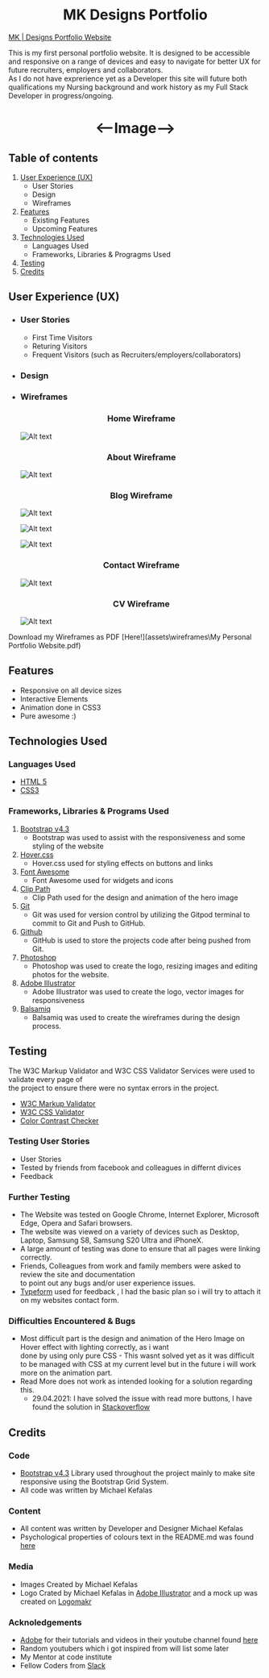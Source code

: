 <h1 align="center">MK Designs Portfolio</h1>

[MK | Designs Portfolio Website]( https://frangelicomk.github.io/MK-PortfolioWeb-MS1/#)

This is my first personal portfolio website. It is designed to be accessible and responsive on a range of 
devices and easy to navigate for better UX for future recruiters, employers and collaborators.<br>As I do not 
have exprerience yet as a Developer this site will future both qualifications my Nursing background and work 
history as my Full Stack Developer in progress/ongoing.
<h1 align="center"><--Image--></h1>


## Table of contents
1. [User Experience (UX)](#user-experience-ux)
    + User Stories
    + Design
    + Wireframes
2. [Features](#features) 
    + Existing Features
    + Upcoming Features
3. [Technologies Used](#technologies-used)
    + Languages Used
    + Frameworks, Libraries & Progragms Used
4. [Testing](#testing)
5. [Credits](#credits) 

## User Experience (UX)

+ ### User Stories
    + First Time Visitors
    + Returing Visitors
    + Frequent Visitors (such as Recruiters/employers/collaborators)
+ ### Design
+ ### Wireframes
    <h3 align="center">Home Wireframe</h3>

    ![Alt text](assets/wireframes/Home.png)

    <h3 align="center">About Wireframe</h3>

    ![Alt text](assets/wireframes/About.png)

    <h3 align="center">Blog Wireframe</h3>

    ![Alt text](assets/wireframes/Blog.png)

    ![Alt text](assets/wireframes/blog_dev-background.png)

    ![Alt text](assets/wireframes/blog_nurse-background.png)

    <h3 align="center">Contact Wireframe</h3>

    ![Alt text](assets/wireframes/Contact.png)

    <h3 align="center">CV Wireframe</h3>

    ![Alt text](assets/wireframes/CV.png)

Download my Wireframes as PDF [Here!](assets\wireframes\My Personal Portfolio Website.pdf)





## Features

+ Responsive on all device sizes
+ Interactive Elements 
+ Animation done in CSS3
+ Pure awesome :)
## Technologies Used 

### Languages Used
+ [HTML 5](https://en.wikipedia.org/wiki/HTML5)
+ [CSS3](https://en.wikipedia.org/wiki/CSS)

### Frameworks, Libraries & Programs Used
1. [Bootstrap v4.3](https://en.wikipedia.org/wiki/Bootstrap_(front-end_framework))
    + Bootstrap was used to assist with the responsiveness and some styling of the website
2. [Hover.css](https://ianlunn.github.io/Hover/)
    + Hover.css used for styling effects on buttons and links
3. [Font Awesome](https://fontawesome.com)
    + Font Awesome used for widgets and icons
4. [Clip Path](https://www.cssportal.com/css-clip-path-generator/)
    + Clip Path used for the design and animation of the hero image
5. [Git](https://git-scm.com)
    + Git was used for version control by utilizing the Gitpod terminal to commit to Git and Push to GitHub.
6. [Github](https://github.com)
    + GitHub is used to store the projects code after being pushed from Git.
7. [Photoshop](https://www.adobe.com/ie/products/photoshop.html)
    + Photoshop was used to create the logo, resizing images and editing photos for the website.
8. [Adobe Illustrator](https://www.adobe.com/uk/products/illustrator.html)
    + Adobe Illustrator was used to create the logo, vector images for responsiveness
9. [Balsamiq](https://balsamiq.com)
    + Balsamiq was used to create the wireframes during the design process.
## Testing

The W3C Markup Validator and W3C CSS Validator Services were used to validate every page of <br>the project to ensure there were no syntax errors in the project.
+ [W3C Markup Validator](https://validator.w3.org/#validate_by_uri+with_options)
+ [W3C CSS Validator](https://jigsaw.w3.org/css-validator/#validate_by_input)
+ [Color Contrast Checker](https://color.a11y.com/)
### Testing User Stories
+ User Stories
+ Tested by friends from facebook and colleagues in differnt divices
+ Feedback

### Further Testing
+ The Website was tested on Google Chrome, Internet Explorer, Microsoft Edge, Opera and Safari browsers.
+ The website was viewed on a variety of devices such as Desktop, Laptop, Samsung S8, Samsung S20 Ultra and iPhoneX.
+ A large amount of testing was done to ensure that all pages were linking correctly. 
+ Friends, Colleagues from work and family members were asked to review the site and documentation <br>to point out any bugs and/or user experience issues.
+ [Typeform](https://www.typeform.com/) used for feedback , I had the basic plan so i will try to attach it on my websites contact form.

### Difficulties Encountered & Bugs
+ Most difficult part is the design and animation of the Hero Image on Hover effect with lighting correctly, as i want<br> 
done by using only pure CSS - This wasnt solved yet as it was difficult to be managed with CSS at my current level but in the future i will work
more on the animation part.
+ Read More does not work as intended looking for a solution regarding this.
    - 29.04.2021: I have solved the issue with read more buttons, I have found the solution in [Stackoverflow](https://stackoverflow.com/questions/710089/how-do-i-make-an-html-link-look-like-a-button)

## Credits

### Code
+ [Bootstrap v4.3](https://en.wikipedia.org/wiki/Bootstrap_(front-end_framework)) Library used throughout the project mainly to make site responsive using the Bootstrap Grid System.
+ All code was written by Michael Kefalas

### Content 
+ All content was written by Developer and Designer Michael Kefalas
+ Psychological properties of colours text in the README.md was found [here](http://www.colour-affects.co.uk/psychological-properties-of-colours)

### Media 
+ Images Created by Michael Kefalas
+ Logo Crated by Michael Kefalas in [Adobe Illustrator](https://www.adobe.com/uk/products/illustrator.html) and a mock up was created on [Logomakr](https://logomakr.com)

### Acknoledgements 
+ [Adobe](https://www.adobe.com/#) for their tutorials and videos in their youtube channel found [here](https://www.youtube.com/user/AdobeCreativeCloud)
+ Random youtubers which i got inspired from will list some later
+ My Mentor at code institute 
+ Fellow Coders from [Slack](https://slack.com/intl/en-gb/)


